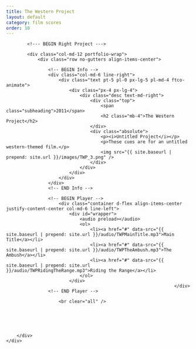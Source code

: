 ```yaml
---
title: The Western Project
layout: default
category: film scores
order: 10
---
```


<section class="ftco-section ftco-no-pt ftco-no-pb">
    <div class="container px-md-0">
        <div class="row d-flex no-gutters">
            

            <!--- BEGIN Right Project --->

            <div class="col-md-12 portfolio-wrap">
                <div class="row no-gutters align-items-center">
                                                        
                    <!-- BEGIN Info -->
                    <div class="col-md-6 line-right">
                        <div class="text pt-5 pl-0 px-lg-5 pl-md-4 ftco-animate">
                            <div class="px-4 px-lg-4">
                                <div class="desc text-md-right">
                                    <div class="top">
                                        <span class="subheading">2011</span>
                                        <h2 class="mb-4">The Western Project</h2>
                                    </div>
                                    <div class="absolute">
                                        <p><i>Untitled Project</i></p>
                                        <p>These cues are for an untitled western-themed film.</p>
                                        <img src="{{ site.baseurl | prepend: site.url }}/images/TWP_3.png" />
                                    </div>
                                </div>
                            </div>
                        </div>
                    </div>
                    <!-- END Info -->
                    
                    <!-- BEGIN Player -->
                        <div class="container d-flex align-items-center justify-content-center col-md-6 line-left">
                            <div id="wrapper">
                                <audio preload></audio>
                                <ol>
                                    <li><a href="#" data-src="{{ site.baseurl | prepend: site.url }}/audio/TWPMainTitle.mp3">Main Title</a></li>
                                    <li><a href="#" data-src="{{ site.baseurl | prepend: site.url }}/audio/TWPTheAmbush.mp3">The Ambush</a></li>
                                    <li><a href="#" data-src="{{ site.baseurl | prepend: site.url }}/audio/TWPRidingTheRange.mp3">Riding the Range</a></li>
                                </ol>
                            </div>
                                                                    </div>
                    <!-- END Player -->

                        <br clear="all" />
<br />
<br clear="all" />
<br />
                </div>
            </div>
            <!-- END Right Project -->
            
        </div>
    </div>
</section>
